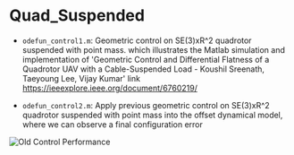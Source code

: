 # Quad_Suspended

- `odefun_control1.m`: Geometric control on SE(3)xR^2 quadrotor suspended with point mass. which illustrates the Matlab simulation and implementation of 'Geometric Control and Differential Flatness of a Quadrotor UAV with a Cable-Suspended Load - Koushil Sreenath, Taeyoung Lee, Vijay Kumar' link https://ieeexplore.ieee.org/document/6760219/

- `odefun_control2.m`: Apply previous geometric control on SE(3)xR^2 quadrotor suspended with point mass into the offset dynamical model, where we can observe a final configuration error

![Old Control Performance](Quadrotor_Suspended/ControlPerformanceComparaison/OldModel.png)
